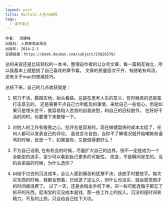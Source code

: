 ```yaml
---
layout: post
title: MacTalk·人生元编程
tags:
  - 读书笔记
---
```


```
作者:  池建强 
出版社: 人民邮电出版社
出版年: 2014-2-1
豆瓣链接：https://book.douban.com/subject/25826578/
```

总的来说还是比较轻松的一本书，整理自作者的公众号文章，每一篇相互独立，所以我基本上就是挑了自己喜欢的章节看。
文章的质量层次不齐，有随笔有鸡汤，还有关于mac的使用技巧。

总结下来，自己的几点收获就是：
1. 努力干活，脚踏实地，抬头看路。总是在思考人生的意义，有时候真的还是蛮打击意志的，
还是需要干点自己力所能及的事情，来给自己一些信心。但是如果只是埋头苦干，就容易陷入苦劳的自我安慰，和自己的目标脱节。
在好好干活的同时，也要慢下来整理一下。

2. 对他人的工作有敬畏之心，批评总是容易的。现在做键盘侠的成本太低了，任何人都可以发表自己的评论。
虽说言论自由，当你不了解情况就开始嘲笑和谩骂的时候，反思一下，如果是你，又能做得更好么？

3. 不为自己设限, 在有机会的时候，尽量扩大自己的边界。倒不一定是成为一个全能型的选手，至少可以看到自己更多的可能性。
改变，不是瞬间发生的。当机会来临的时候，为什么选你？

4. 纠结于过去的沉没成本，会让人感到痛苦和犹豫不决，该放手时要放手。每次买东西的时候，我都会想着，已经逛了这么久，却什么也没买，就会感觉刚才的时间被浪费了。
过了一天，还是会掏出手机下单，买一些可能连箱子都忘了拆开的东西。逛淘宝的沉没成本是钱，那一些工作上的投入，沉没的是时间和精力，不及时止损，只会给自己挖下大坑。
